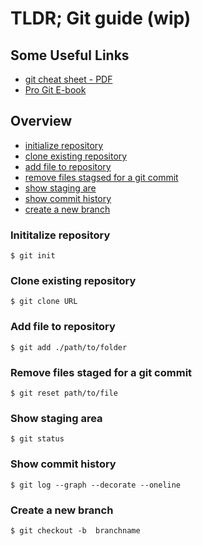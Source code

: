 # TLDR; Git guide (wip)

## Some Useful Links

* [git cheat sheet - PDF](https://services.github.com/on-demand/downloads/github-git-cheat-sheet.pdf)
* [Pro Git E-book](https://git-scm.com/book/en/v2) 

## Overview
* [initialize repository](#inititalize-repository)
* [clone existing repository](#clone-existing-repository)
* [add file to repository](#add-file-to-repository)
* [remove files stagsed for a git commit](#remove-files-staged-for-a-git-commit)
* [show staging are](#show-staging-area)
* [show commit history](#show-commit-history)
* [create a new branch](#create-a-new-branch)

### Inititalize repository

```
$ git init
```

### Clone existing repository

```
$ git clone URL
```

### Add file to repository

```
$ git add ./path/to/folder
```
### Remove files staged for a git commit

```
$ git reset path/to/file
```

### Show staging area

```
$ git status
```

### Show commit history

```
$ git log --graph --decorate --oneline
```
### Create a new branch

```
$ git checkout -b  branchname
```
